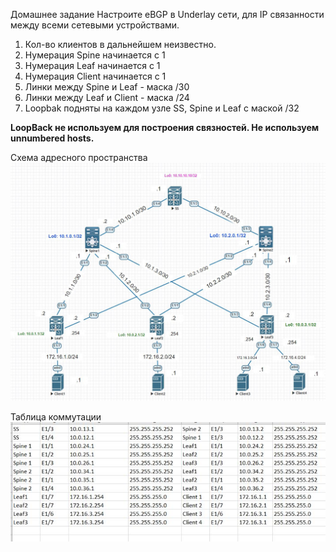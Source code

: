 

Домашнее задание
Настроите eBGP в Underlay сети, для IP связанности между всеми сетевыми устройствами.

1. Кол-во клиентов в дальнейшем неизвестно.
2. Нумерация Spine начинается с 1
3. Нумерация Leaf начинается с 1
4. Нумерация Client начинается с 1
5. Линки между Spine и Leaf - маска /30
6. Линки между Leaf и Client  - маска /24
7. Loopbak подняты на каждом узле SS, Spine и Leaf с маской /32

__LoopBack не используем для построения связностей. Не используем unnumbered hosts.__

Схема адресного пространства
![alt-текст](https://github.com/AndreyIvanov1972/Otus-COD/blob/main/DZ2/dz2-shema%20seti-1.JPG  "Схема адресного пространства")  

Таблица коммутации  
![alt-текст](https://github.com/AndreyIvanov1972/Otus-COD/blob/main/DZ4-2/new-table-comm.JPG)

